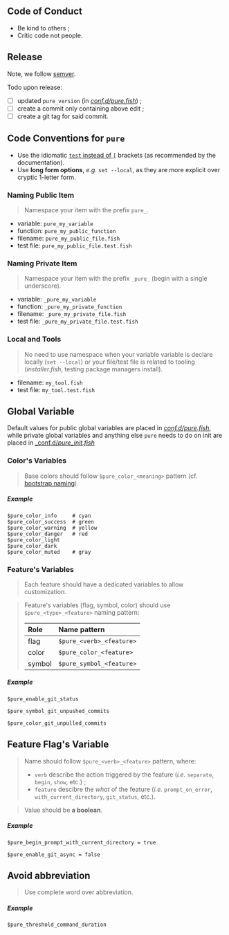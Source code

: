 ## Code of Conduct

* Be kind to others ;
* Critic code not people.

## Release

Note, we follow [semver](https://semver.org/).

Todo upon release:
* [ ] updated `pure_version` (in [_conf.d/pure.fish_](conf.d/pure.fish)) ;
* [ ] create a commit only containing above edit ;
* [ ] create a git tag for said commit.

## Code Conventions for `pure`

* Use the idiomatic [`test` instead of `[`](httpsc://fishshell.com/docs/current/commands.html#test) brackets (as recommended by the documentation).
* Use **long form options**, _e.g._ `set --local`, as they are more explicit over cryptic 1-letter form.

### Naming Public Item

> Namespace your item with the prefix `pure_`.

* variable: `pure_my_variable`
* function: `pure_my_public_function`
* filename: `pure_my_public_file.fish`
* test file: `pure_my_public_file.test.fish`

### Naming Private Item

> Namespace your item with the prefix `_pure_` (begin with a single underscore).

* variable: `_pure_my_variable`
* function: `_pure_my_private_function`
* filename: `_pure_my_private_file.fish`
* test file: `_pure_my_private_file.test.fish`

### Local and Tools

> No need to use namespace when your variable variable is declare locally (`set --local`) or your file/test file is related to tooling (_installer.fish_, testing package managers install).

* filename: `my_tool.fish`
* test file: `my_tool.test.fish`


## Global Variable

Default values for public global variables are placed in [_conf.d/pure.fish_](conf.d/pure.fish), while private global variables and anything else `pure` needs to do on init are placed in [_conf.d/_pure_init.fish_](conf.d/_pure_init.fish)

### Color's Variables

> Base colors should follow `$pure_color_<meaning>` pattern (cf. [bootstrap naming](https://getbootstrap.com/docs/4.1/utilities/colors/)).

##### Example

```fish
$pure_color_info     # cyan
$pure_color_success  # green
$pure_color_warning  # yellow
$pure_color_danger   # red
$pure_color_light
$pure_color_dark
$pure_color_muted    # gray
```

### Feature's Variables

> Each feature should have a dedicated variables to allow customization.

> Feature's variables (flag, symbol, color) should use `$pure_<type>_<feature>` naming pattern:
>
> | Role   | Name pattern             |
> | :----- | :----------------------- |
> | flag   | `$pure_<verb>_<feature>` |
> | color  | `$pure_color_<feature>`  |
> | symbol | `$pure_symbol_<feature>` |

##### Example

```fish
$pure_enable_git_status
```

```fish
$pure_symbol_git_unpushed_commits
```

```fish
$pure_color_git_unpulled_commits
```

## Feature Flag's Variable

> Name should follow `$pure_<verb>_<feature>` pattern, where:
  > * `verb` describe the action triggered by the feature (_i.e._ `separate`, `begin`, `show`, etc.) ;
  > * `feature` descibre the _what_ of the feature (_i.e._ `prompt_on_error`, `with_current_directory`, `git_status`, etc.).

> Value should be **a boolean**.
  
##### Example

```fish
$pure_begin_prompt_with_current_directory = true
```

```fish
$pure_enable_git_async = false
```

## Avoid abbreviation

> Use complete word over abbreviation.

##### Example

```fish
$pure_threshold_command_duration
```

